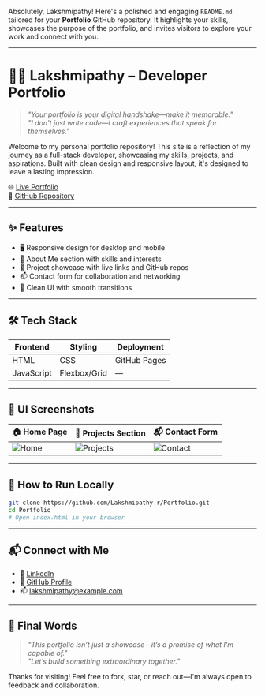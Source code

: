 Absolutely, Lakshmipathy! Here's a polished and engaging `README.md` tailored for your **Portfolio** GitHub repository. It highlights your skills, showcases the purpose of the portfolio, and invites visitors to explore your work and connect with you.

---

# 🧑‍💼 Lakshmipathy – Developer Portfolio

> _"Your portfolio is your digital handshake—make it memorable."_  
> _"I don't just write code—I craft experiences that speak for themselves."_

Welcome to my personal portfolio repository! This site is a reflection of my journey as a full-stack developer, showcasing my skills, projects, and aspirations. Built with clean design and responsive layout, it's designed to leave a lasting impression.

🌐 [Live Portfolio](https://lakshmipathy-r.github.io/Portfolio/)  
📁 [GitHub Repository](https://github.com/Lakshmipathy-r/Portfolio)

---

## ✨ Features

- 🖥️ Responsive design for desktop and mobile
- 🧠 About Me section with skills and interests
- 🚀 Project showcase with live links and GitHub repos
- 📫 Contact form for collaboration and networking
- 🎨 Clean UI with smooth transitions

---

## 🛠️ Tech Stack

| Frontend | Styling | Deployment |
|----------|---------|------------|
| HTML     | CSS     | GitHub Pages |
| JavaScript | Flexbox/Grid | — |

---

## 📸 UI Screenshots

| 🏠 Home Page | 📂 Projects Section | 📬 Contact Form |
|-------------|---------------------|----------------|
| ![Home](https://github.com/Lakshmipathy-r/Portfolio/blob/main/screenshots/home.png?raw=true) | ![Projects](https://github.com/Lakshmipathy-r/Portfolio/blob/main/screenshots/projects.png?raw=true) | ![Contact](https://github.com/Lakshmipathy-r/Portfolio/blob/main/screenshots/contact.png?raw=true) |

---

## 🚀 How to Run Locally

```bash
git clone https://github.com/Lakshmipathy-r/Portfolio.git
cd Portfolio
# Open index.html in your browser
```

---

## 📬 Connect with Me

- 💼 [LinkedIn](https://www.linkedin.com/in/your-profile)
- 📁 [GitHub Profile](https://github.com/Lakshmipathy-r)
- 📫 lakshmipathy@example.com

---

## 💬 Final Words

> _"This portfolio isn’t just a showcase—it’s a promise of what I’m capable of."_  
> _"Let’s build something extraordinary together."_

Thanks for visiting! Feel free to fork, star, or reach out—I'm always open to feedback and collaboration.



